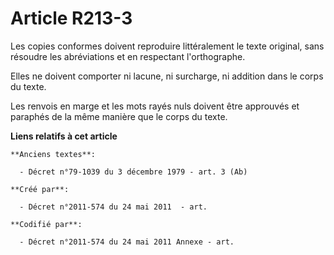 # Article R213-3

Les copies conformes doivent reproduire littéralement le texte original, sans résoudre les abréviations et en respectant
l'orthographe.

Elles ne doivent comporter ni lacune, ni surcharge, ni addition dans le corps du texte.

Les renvois en marge et les mots rayés nuls doivent être approuvés et paraphés de la même manière que le corps du texte.

**Liens relatifs à cet article**

	**Anciens textes**:

	  - Décret n°79-1039 du 3 décembre 1979 - art. 3 (Ab)

	**Créé par**:

	  - Décret n°2011-574 du 24 mai 2011  - art.

	**Codifié par**:

	  - Décret n°2011-574 du 24 mai 2011 Annexe - art.
